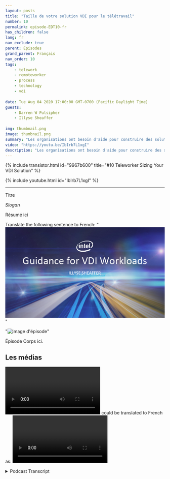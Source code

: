 ```yaml
---
layout: posts
title: "Taille de votre solution VDI pour le télétravail"
number: 10
permalink: episode-EDT10-fr
has_children: false
lang: fr
nav_exclude: true
parent: Épisodes
grand_parent: Français
nav_order: 10
tags:
    - telework
    - remoteworker
    - process
    - technology
    - vdi

date: Tue Aug 04 2020 17:00:00 GMT-0700 (Pacific Daylight Time)
guests:
    - Darren W Pulsipher
    - Illyse Sheaffer

img: thumbnail.png
image: thumbnail.png
summary: "Les organisations ont besoin d'aide pour construire des solutions de VDI (Infrastructure de bureau virtuel) immédiatement. Comme les services informatiques ajoutent des licences VDI localement à leurs systèmes actuels, ils doivent être conscients que les licences seules ne résolvent pas tous leurs problèmes."
video: "https://youtu.be/IbIrb7L1xgI"
description: "Les organisations ont besoin d'aide pour construire des solutions de VDI (Infrastructure de bureau virtuel) immédiatement. Comme les services informatiques ajoutent des licences VDI localement à leurs systèmes actuels, ils doivent être conscients que les licences seules ne résolvent pas tous leurs problèmes."
---
```


<div>
{% include transistor.html id="9967b600" title="#10 Teleworker Sizing Your VDI Solution" %}

{% include youtube.html id="IbIrb7L1xgI" %}
</div>

---

Titre

*Slogan*

Résumé ici

Translate the following sentence to French: "![episode image](./thumbnail.png)"

"![image d'épisode](./miniature.png)"

Épisode Corps ici.

## Les médias

<video src='url'></video>  could be translated to French as:
<video src='url'></video>



<details>
<summary> Podcast Transcript </summary>

<p></p>

</details>
